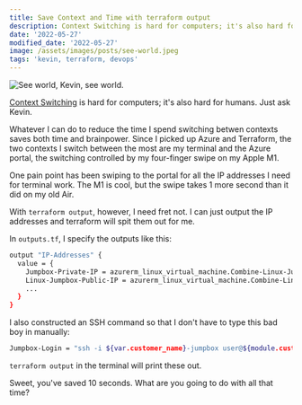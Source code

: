 ```yaml
---
title: Save Context and Time with terraform output
description: Context Switching is hard for computers; it's also hard for people.
date: '2022-05-27'
modified_date: '2022-05-27'
image: /assets/images/posts/see-world.jpeg
tags: 'kevin, terraform, devops'
---
```


![See world, Kevin, see world.](/assets/images/posts/see-world.jpeg)

[Context Switching](https://en.wikipedia.org/wiki/Context_switch) is hard for computers; it's also hard for humans. Just ask Kevin.

Whatever I can do to reduce the time I spend switching betwen contexts saves both time and brainpower. Since I picked up Azure and Terraform, the two contexts I switch between the most are my terminal and the Azure portal, the switching controlled by my four-finger swipe on my Apple M1.

One pain point has been swiping to the portal for all the IP addresses I need for terminal work. The M1 is cool, but the swipe takes 1 more second than it did on my old Air.

With `terraform output`, however, I need fret not. I can just output the IP addresses and terraform will spit them out for me.

In `outputs.tf`, I specify the outputs like this:

```bash
output "IP-Addresses" {
  value = {
    Jumpbox-Private-IP = azurerm_linux_virtual_machine.Combine-Linux-Jumpbox.private_ip_address,
    Linux-Jumpbox-Public-IP = azurerm_linux_virtual_machine.Combine-Linux-Jumpbox.public_ip_address,
    ...
  }
}
```

I also constructed an SSH command so that I don't have to type this bad boy in manually:

```bash
Jumpbox-Login = "ssh -i ${var.customer_name}-jumpbox user@${module.customer-vcn.IP-Addresses.Jumpbox-Public-IP}"
```

`terraform output` in the terminal will print these out. 




Sweet, you've saved 10 seconds. What are you going to do with all that time?